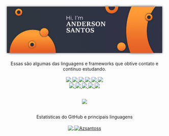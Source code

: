 <!--# <p align="center"><img src = "https://github.com/TheDudeThatCode/TheDudeThatCode/blob/master/Assets/Hi.gif" width = "29px">Bem-vindo, Sou Anderson Santos!</p>-->
[![Hi, I'm Anderson Santos](./assets/cover.png)](#)
<p align="center">
Essas são algumas das linguagens e frameworks que obtive contato e continuo estudando. </br></br>
<a href="https://github.com/azsantoss">
<img src="https://img.shields.io/badge/JavaScript-F7DF1E?style=for-the-badge&logo=javascript&logoColor=black" />
<img src="https://img.shields.io/badge/HTML-239120?style=for-the-badge&logo=html5&logoColor=white" /> 
<img src="https://img.shields.io/badge/CSS-239120?style=for-the-badge&logo=css3&logoColor=white" />
<img src="https://img.shields.io/badge/PHP-777BB4?style=for-the-badge&logo=php&logoColor=white" />
<img src="https://img.shields.io/badge/Java-ED8B00?style=for-the-badge&logo=java&logoColor=white" />
<img src="https://img.shields.io/badge/C%23-0769AD?style=for-the-badge&logo=c-sharp&logoColor=white" />
<br>
<img src="https://img.shields.io/badge/Node.js-43853D?style=for-the-badge&logo=node.js&logoColor=white" />  
<img src="https://img.shields.io/badge/Angular-DD0031?style=for-the-badge&logo=angular&logoColor=white" /> 
<img src="https://img.shields.io/badge/jQuery-0769AD?style=for-the-badge&logo=jquery&logoColor=white" />  
<img src="https://img.shields.io/badge/Laravel-FF2D20?style=for-the-badge&logo=laravel&logoColor=white" /> 
<img src="https://img.shields.io/badge/MySQL-706b6b?style=for-the-badge&logo=mysql&logoColor=white" />
</a>
</br></br>
<!--Sou apaixonado por tecnologias, formas e códigos. tento manter minhas Habilidades sempre aperfeiçoadas e atualizadas.
- [Blog](https://github.com/azsantoss) ✍🏼 - Notações, Artigos (Base de conhecimento).
- [Website](https://azsantoss.github.io/portfolio/) 💻 - Portifolio profissional-->
<p align="center">
  <img src="https://api.visitorbadge.io/api/visitors?path=azsantoss&label=visualiza%C3%A7%C3%B5es&labelColor=%23002857countColor=%23000000&style=plastic" width="200px"/> 
  <!--<a href="https://github.com/azsantoss">
  <img src="https://github.com/TheDudeThatCode/TheDudeThatCode/blob/master/Assets/PC.gif?raw=true" width="30px"> 
  </a>
  <br>
  Total de acessos a página - AzSantoss
  <br>
  <a href="https://github.com/azsantoss">
  <img src="https://profile-counter.glitch.me/azsantoss/count.svg" />
  </a>-->
</p>
</p>

## 
<p align="center">
Estatísticas do GitHub e principais linguagens</br></br>
  <a href="https://github.com/azsantoss">
    <img align="center" src="https://github-readme-stats.vercel.app/api/top-langs/?username=azsantoss&theme=codeSTACKr&hide_langs_below=1" />
  </a>
  <a href="https://github.com/azsantoss">
  <img align="center" src="https://github-readme-stats.vercel.app/api?username=azsantoss&show_icons=true&theme=codeSTACKr&count_private=true" alt="Azsantoss" />
  </a>
</p>

